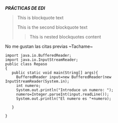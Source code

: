 _***PRÁCTICAS DE EDI***_
>This is blockquote text 
>
> This is the second blockquote text
>> This is nested blockquotes content
>
No me gustan las citas previas
~Tachame~
```
import java.io.BufferedReader;
import java.io.InputStreamReader;
public class Repaso
{
   public static void main(String[] args){
     BufferedReader input=new BufferedReader(new InputStreamReader(System.in);
     int numero;
     System.out.println("Introduce un numero: ");
     numero=Integer.parseInt(input.readLine());
     System.out.println("El numero es "+numero);
     
   }

}

